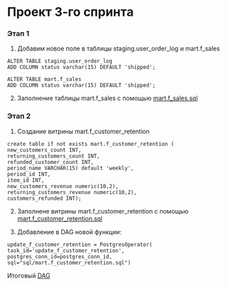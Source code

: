 # Проект 3-го спринта


### Этап 1
1. Добавим новое поле в таблицы staging.user_order_log и mart.f_sales 

```
ALTER TABLE staging.user_order_log
ADD COLUMN status varchar(15) DEFAULT 'shipped';
```

```
ALTER TABLE mart.f_sales 
ADD COLUMN status varchar(15) DEFAULT 'shipped';
```

2. Заполнение таблицы mart.f_sales с помощью [mart.f_sales.sql](https://github.com/Mirabila/de-project-sprint-3/blob/main/migrations/sql/mart.f_sales.sql)

### Этап 2


1. Создание витрины mart.f_customer_retention

```
create table if not exists mart.f_customer_retention (
new_customers_count INT,
returning_customers_count INT,
refunded_customer_count INT,
period_name VARCHAR(15) default 'weekly',
period_id INT,
item_id INT,
new_customers_revenue numeric(10,2),
returning_customers_revenue numeric(10,2),
customers_refunded INT);
```

2. Заполнене витрины mart.f_customer_retention с помощью [mart.f_customer_retention.sql](https://github.com/Mirabila/de-project-sprint-3/blob/main/migrations/sql/mart.f_customer_retention.sql)

3. Добавление в DAG новой функции:

```
update_f_customer_retention = PostgresOperator(
task_id='update_f_customer_retention',
postgres_conn_id=postgres_conn_id,
sql="sql/mart.f_customer_retention.sql")
```
   
   Итоговый [DAG](https://github.com/Mirabila/de-project-sprint-3/blob/main/src/dags/sprint3.py)
